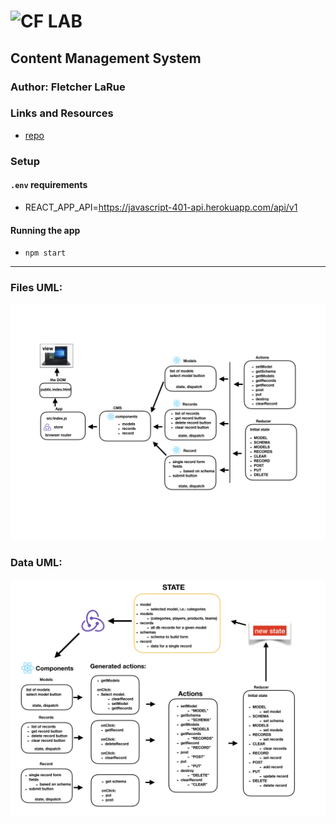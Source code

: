 ![CF](http://i.imgur.com/7v5ASc8.png) LAB
=================================================

## Content Management System

### Author: Fletcher LaRue

### Links and Resources
* [repo](https://github.com/asdFletcher/35-project-cms)

### Setup
#### `.env` requirements
* REACT_APP_API=https://javascript-401-api.herokuapp.com/api/v1

#### Running the app
* `npm start`


---

### Files UML:
![files_uml](./assets/files_uml.jpeg)
### Data UML:
![data_uml](./assets/data_uml.jpeg)

